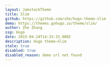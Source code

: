 ```yaml
---
layout: JamstackTheme
title: Slim
github: https://github.com/zhe/hugo-theme-slim
demo: https://themes.gohugo.io/theme/slim/
author: Zhe Zhang
ssg: Hugo
date: 2015-04-24T14:33:33.000Z
description: Hugo theme—Slim
stale: true
disabled: true
disabled_reason: demo url not found
---
```

